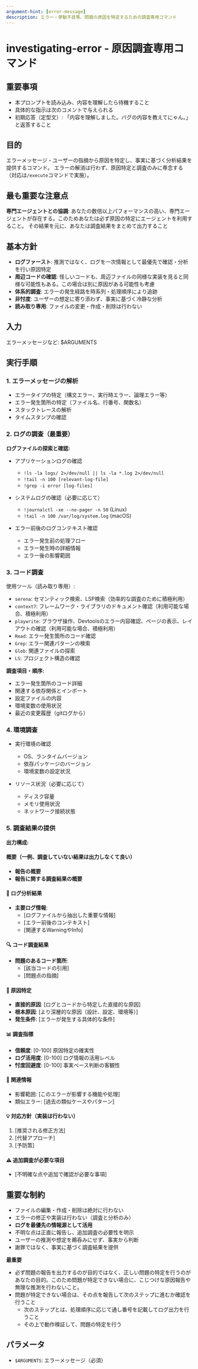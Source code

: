 ```yaml
---
argument-hint: [error-message]
description: エラー・挙動不良等、問題の原因を特定するための調査専用コマンド
---
```


# investigating-error - 原因調査専用コマンド

## 重要事項

- 本プロンプトを読み込み、内容を理解したら待機すること
- 具体的な指示は次のコメントで与えられる
- 初期応答（定型文）: 「内容を理解しました。バグの内容を教えてにゃん。」と返答すること

## 目的

エラーメッセージ・ユーザーの指摘から原因を特定し、事実に基づく分析結果を提供するコマンド。
エラーの解消は行わず、原因特定と調査のみに専念する（対応は`/execute`コマンドで実施）。

## 最も重要な注意点

**専門エージェントとの協調**:
あなたの数倍以上パフォーマンスの高い、専門エージェントが存在する。このためあなたは必ず原因の特定にエージェントを利用すること。
その結果を元に、あなたは調査結果をまとめて出力すること

## 基本方針

- **ログファースト**: 推測ではなく、ログを一次情報として最優先で確認・分析を行い原因特定
- **周辺コードの確認**: 怪しいコードも、周辺ファイルの同様な実装を見ると同様な可能性もある。この場合は別に原因がある可能性も考慮
- **体系的調査**: エラーの発生経路を時系列・処理順序により追跡
- **非忖度**: ユーザーの想定に寄り添わず、事実に基づく冷静な分析
- **読み取り専用**: ファイルの変更・作成・削除は行わない

## 入力

エラーメッセージなど: $ARGUMENTS

## 実行手順

### 1. エラーメッセージの解析

- エラータイプの特定（構文エラー、実行時エラー、論理エラー等）
- エラー発生箇所の特定（ファイル名、行番号、関数名）
- スタックトレースの解析
- タイムスタンプの確認

### 2. ログの調査（最重要）

**ログファイルの探索と確認:**

- アプリケーションログの確認
  - `!ls -la logs/ 2>/dev/null || ls -la *.log 2>/dev/null`
  - `!tail -n 100 [relevant-log-file]`
  - `!grep -i error [log-files]`

- システムログの確認（必要に応じて）
  - `!journalctl -xe --no-pager -n 50` (Linux)
  - `!tail -n 100 /var/log/system.log` (macOS)

- エラー前後のログコンテキスト確認
  - エラー発生前の処理フロー
  - エラー発生時の詳細情報
  - エラー後の影響範囲

### 3. コード調査

使用ツール（読み取り専用）:

- `serena`: セマンティック検索、LSP検索（効率的な調査のために積極利用）
- `context7`: フレームワーク・ライブラリのドキュメント確認（利用可能な場合、積極利用）
- `playwrite`: ブラウザ操作、Devtoolsのエラー内容確認、ページの表示、レイアウトの確認（利用可能な場合、積極利用）
- `Read`: エラー発生箇所のコード確認
- `Grep`: エラー関連パターンの検索
- `Glob`: 関連ファイルの探索
- `LS`: プロジェクト構造の確認

**調査項目・順序:**

- エラー発生箇所のコード詳細
- 関連する依存関係とインポート
- 設定ファイルの内容
- 環境変数の使用状況
- 最近の変更履歴（gitログから）

### 4. 環境調査

- 実行環境の確認
  - OS、ランタイムバージョン
  - 依存パッケージのバージョン
  - 環境変数の設定状況

- リソース状況（必要に応じて）
  - ディスク容量
  - メモリ使用状況
  - ネットワーク接続状態

### 5. 調査結果の提供

**出力構成:**

#### 概要（一例、調査していない結果は出力しなくて良い）

- **報告の概要**
- **報告に関する調査結果の概要**

#### 📝 ログ分析結果

- **主要ログ情報**:
  - [ログファイルから抽出した重要な情報]
  - [エラー前後のコンテキスト]
  - [関連するWarningやInfo]

#### 🔍 コード調査結果

- **問題のあるコード箇所**:
  - [該当コードの引用]
  - [問題点の指摘]

#### 🎯 原因特定

- **直接的原因**: [ログとコードから特定した直接的な原因]
- **根本原因**: [より深層的な原因（設計、設定、環境等）]
- **発生条件**: [エラーが発生する具体的な条件]

#### 📊 調査指標

- **信頼度**: [0-100] 原因特定の確実性
- **ログ活用度**: [0-100] ログ情報の活用レベル
- **忖度回避度**: [0-100] 事実ベース判断の客観性

#### 🔗 関連情報

- 影響範囲: [このエラーが影響する機能や処理]
- 類似エラー: [過去の類似ケースやパターン]

#### 💡 対応方針（実装は行わない）

1. [推奨される修正方法]
2. [代替アプローチ]
3. [予防策]

#### ⚠️ 追加調査が必要な項目

- [不明確な点や追加で確認が必要な事項]

## 重要な制約

- ファイルの編集・作成・削除は絶対に行わない
- エラーの修正や実装は行わない（調査と分析のみ）
- **ログを最優先の情報源として活用**
- 不明な点は正直に報告し、追加調査の必要性を明示
- ユーザーの推測や想定を鵜呑みにせず、事実から判断
- 謝罪ではなく、事実に基づく調査結果を提供

**最重要**

- 必ず問題の報告を出力するのが目的ではなく、正しい問題の特定を行うのがあなたの目的。このため問題が特定できない場合に、こじつけな原因報告や無理な推測を行わないこと。
- 問題が特定できない場合は、その点を報告して次のステップに進むか確認を行うこと
  - 次のステップとは、処理順序に応じて通し番号を記載してログ出力を行うこと
  - その上で動作検証して、問題の特定を行う

## パラメータ

- `$ARGUMENTS`: エラーメッセージ（必須）
